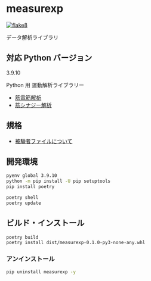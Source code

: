 # measurexp
[![flake8](https://github.com/bcl-group/measurexp/actions/workflows/flake8.yml/badge.svg?branch=dev)](https://github.com/bcl-group/measurexp/actions/workflows/flake8.yml)

データ解析ライブラリ

## 対応 Python バージョン
3.9.10

Python 用 運動解析ライブラリー

- [筋電筋解析](EMG.md)
- [筋シナジー解析](muscle_synergy.md)

## 規格
- [被験者ファイルについて](about-participants.md)

## 開発環境
```bash
pyenv global 3.9.10
python -m pip install -U pip setuptools
pip install poetry

poetry shell
poetry update
```

## ビルド・インストール
```bash
poetry build
poetry install dist/measurexp-0.1.0-py3-none-any.whl
```

### アンインストール
```bash
pip uninstall measurexp -y
```



